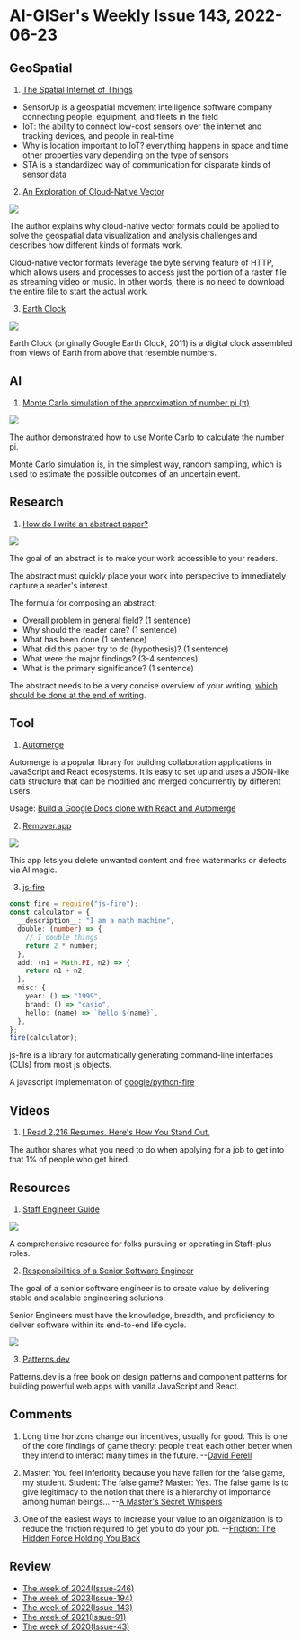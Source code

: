 # AI-GISer's Weekly Issue 143, 2022-06-23

## GeoSpatial

1. [The Spatial Internet of Things](https://mapscaping.com/podcast/the-spatial-internet-of-things/)

- SensorUp is a geospatial movement intelligence software company
  connecting people, equipment, and fleets in the field
- IoT: the ability to connect low-cost sensors over the internet and tracking devices, and people in real-time
- Why is location important to IoT? everything happens in space and time
  other properties vary depending on the type of sensors
- STA is a standardized way of communication for disparate kinds of sensor data

2. [An Exploration of Cloud-Native Vector](https://cholmes.medium.com/an-overview-of-cloud-native-vector-c223845638e0)

![](https://miro.medium.com/max/1400/1*X2xe-N4meRH4wGXkB-QU2w.png)

The author explains why cloud-native vector formats could be applied to solve the geospatial data visualization and analysis challenges and describes how different kinds of formats work.

Cloud-native vector formats leverage the byte serving feature of HTTP, which allows users and processes to access just the portion of a raster file as streaming video or music. In other words, there is no need to download the entire file to start the actual work.

3. [Earth Clock](https://earthclock.cwandt.com/)

![](https://camo.githubusercontent.com/f286287486231fed203cf19330dece40df1a2a72b69b7709d3555720e8da620e/68747470733a2f2f63646e2e6265656b6b612e636f6d2f626c6f67696d672f61737365742f3230323230352f6267323032323035303430392e77656270)

Earth Clock (originally Google Earth Clock, 2011) is a digital clock assembled from views of Earth from above that resemble numbers.

## AI

1. [Monte Carlo simulation of the approximation of number pi (π)](https://towardsdev.com/good-beginner-exercise-for-improving-programming-monte-carlo-simulation-of-the-approximation-of-838dc17eb6bc)

![](https://miro.medium.com/max/790/1*P-0y1GwgEmAp4ZJNzn9ywA.png)

The author demonstrated how to use Monte Carlo to calculate the number pi.

Monte Carlo simulation is, in the simplest way, random sampling, which is used to estimate the possible outcomes of an uncertain event.

## Research

1. [How do I write an abstract paper?](https://www.quora.com/How-do-I-write-an-abstract/answer/Kaycie-Butler)

![](https://qph.cf2.quoracdn.net/main-qimg-b22d6a355b5ce583af8a4664d6ac82d4)

The goal of an abstract is to make your work accessible to your readers.

The abstract must quickly place your work into perspective to immediately capture a reader's interest.

The formula for composing an abstract:

- Overall problem in general field? (1 sentence)
- Why should the reader care? (1 sentence)
- What has been done (1 sentence)
- What did this paper try to do (hypothesis)? (1 sentence)
- What were the major findings? (3-4 sentences)
- What is the primary significance? (1 sentence)

The abstract needs to be a very concise overview of your writing, [which should be done at the end of writing](https://www.quora.com/Why-do-we-write-abstract-at-the-end-of-writing).

## Tool

1. [Automerge](https://github.com/automerge/automerge)

Automerge is a popular library for building collaboration applications in JavaScript and React ecosystems. It is easy to set up and uses a JSON-like data structure that can be modified and merged concurrently by different users.

Usage: [Build a Google Docs clone with React and Automerge](https://blog.logrocket.com/build-google-docs-clone-react-automerge/)

2. [Remover.app](https://remover.zmo.ai/)

![](https://tva1.sinaimg.cn/large/e6c9d24ely1h3ij5jmc17j20ss09g76j.jpg)

This app lets you delete unwanted content and free watermarks or defects via AI magic.

3. [js-fire](https://github.com/hobochild/js-fire)

```ts
const fire = require("js-fire");
const calculator = {
  __description__: "I am a math machine",
  double: (number) => {
    // I double things
    return 2 * number;
  },
  add: (n1 = Math.PI, n2) => {
    return n1 + n2;
  },
  misc: {
    year: () => "1999",
    brand: () => "casio",
    hello: (name) => `hello ${name}`,
  },
};
fire(calculator);
```

js-fire is a library for automatically generating command-line interfaces (CLIs) from most js objects.

A javascript implementation of [google/python-fire](https://github.com/google/python-fire)

## Videos

1. [I Read 2,216 Resumes. Here's How You Stand Out.](https://www.youtube.com/watch?v=MqXjqOy-TA8)

The author shares what you need to do when applying for a job to get into that 1% of people who get hired.

## Resources

1. [Staff Engineer Guide](https://staffeng.com/guides/)

![](https://staffeng.com/StaffEngBookWide.jpg)

A comprehensive resource for folks pursuing or operating in Staff-plus roles.

2. [Responsibilities of a Senior Software Engineer](https://towardsdatascience.com/responsibilities-of-a-senior-software-engineer-e30d3989610)

The goal of a senior software engineer is to create value by delivering stable and scalable engineering solutions.

Senior Engineers must have the knowledge, breadth, and proficiency to deliver software within its end-to-end life cycle.

![](https://miro.medium.com/max/1400/1*6lAfNtgY-meM1Ts_rJpE1g.png)

3. [Patterns.dev](https://www.patterns.dev/)

Patterns.dev is a free book on design patterns and component patterns for building powerful web apps with vanilla JavaScript and React.

## Comments

1. Long time horizons change our incentives, usually for good. This is one of the core findings of game theory: people treat each other better when they intend to interact many times in the future.
   --[David Perell](https://twitter.com/david_perell/status/1534200625059307520)

2. Master: You feel inferiority because you have fallen for the false game, my student. Student: The false game? Master: Yes. The false game is to give legitimacy to the notion that there is a hierarchy of importance among human beings...
   --[A Master's Secret Whispers](https://www.amazon.ca/dp/B075HQJFL9?geniuslink=true)

3. One of the easiest ways to increase your value to an organization is to reduce the friction required to get you to do your job.
   --[Friction: The Hidden Force Holding You Back](https://fs.blog/what-holds-people-back/)

## Review

- [The week of 2024(Issue-246)](../2024/issue-246.md)
- [The week of 2023(Issue-194)](../2023/issue-194.md)
- [The week of 2022(Issue-143)](../2022/issue-143.md)
- [The week of 2021(Issue-91)](../2021/issue-91.md)
- [The week of 2020(Issue-43)](../2020/issue-43.md)
